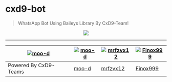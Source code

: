 # cxd9-bot
> WhatsApp Bot Using Baileys Library By CxD9-Team!

<p align="center">
  <a href="https://github.com/CxD9-Teams">
    <img src="https://github.com/cxd9-Teams.png?size=100">
  </a>
</p>

---

[![moo-d](https://github.com/CxD9-Teams.png?size=100)](https://github.com/CxD9-Teams) | [![moo-d](https://github.com/moo-d.png?size=100)](https://github.com/moo-d) | [![mrfzvx12](https://github.com/mrfzvx12.png?size=100)](https://github.com/mrfzvx12) | [![Finox999](https://github.com/Finox999.png?size=100)](https://github.com/Finox999)
----|----|----|----
Powered By CxD9-Teams | [moo-d](https://github.com/moo-d) | [mrfzvx12](https://github.com/mrfzvx12) | [Finox999](https://github.com/Finox999)

